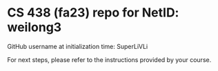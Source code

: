 # CS 438 (fa23) repo for NetID: weilong3

GitHub username at initialization time: SuperLiVLi

For next steps, please refer to the instructions provided by your course.
